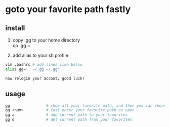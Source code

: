 # goto your favorite path fastly

## install
1. copy .gg to your home directory  
cp .gg ~  

2. add alias to your sh profile  
```bash
vim .bashrc # add lines like below  
alias gg='. ~/.gg ~/.gg'  
```
    now relogin your accout, good luck!  
## usage
```bash
gg                # show all your favorite path, and then you can choose one to enter
gg <num>          # fast enter your favorite path as upon
gg a              # add current path to your favorites
gg d              # del current path from your favorites
```

